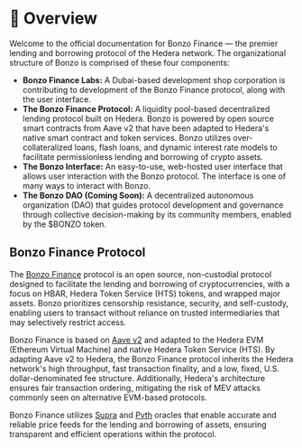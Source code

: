 # 🤠 Overview

Welcome to the official documentation for Bonzo Finance — the premier lending and borrowing protocol of the Hedera network. The organizational structure of Bonzo is comprised of these four components:

* **Bonzo Finance Labs:** A Dubai-based development shop corporation is contributing to development of the Bonzo Finance protocol, along with the user interface.
* **The Bonzo Finance Protocol:** A liquidity pool-based decentralized lending protocol built on Hedera. Bonzo is powered by open source smart contracts from Aave v2 that have been adapted to Hedera's native smart contract and token services. Bonzo utilizes over-collateralized loans, flash loans, and dynamic interest rate models to facilitate permissionless lending and borrowing of crypto assets.
* **The Bonzo Interface:** An easy-to-use, web-hosted user interface that allows user interaction with the Bonzo protocol. The interface is one of many ways to interact with Bonzo.
* **The Bonzo DAO (Coming Soon):** A decentralized autonomous organization (DAO) that guides protocol development and governance through collective decision-making by its community members, enabled by the $BONZO token.

## Bonzo Finance Protocol

The [Bonzo Finance](https://www.bonzo.finance) protocol is an open source, non-custodial protocol designed to facilitate the lending and borrowing of cryptocurrencies, with a focus on HBAR, Hedera Token Service (HTS) tokens, and wrapped major assets. Bonzo prioritizes censorship resistance, security, and self-custody, enabling users to transact without reliance on trusted intermediaries that may selectively restrict access.

Bonzo Finance is based on [Aave v2](https://docs.aave.com/developers/v/2.0) and adapted to the Hedera EVM (Ethereum Virtual Machine) and native Hedera Token Service (HTS). By adapting Aave v2 to Hedera, the Bonzo Finance protocol inherits the Hedera network's high throughput, fast transaction finality, and a low, fixed, U.S. dollar-denominated fee structure. Additionally, Hedera's architecture ensures fair transaction ordering, mitigating the risk of MEV attacks commonly seen on alternative EVM-based protocols.

Bonzo Finance utilizes [Supra](developer/oracles/supra.md) and [Pyth](broken-reference) oracles that enable accurate and reliable price feeds for the lending and borrowing of assets, ensuring transparent and efficient operations within the protocol.
